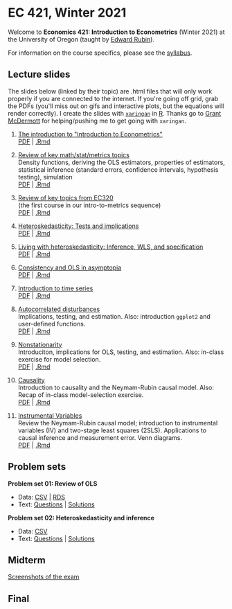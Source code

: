 # EC 421, Winter 2021

Welcome to **Economics 421: Introduction to Econometrics** (Winter 2021) at the University of Oregon (taught by [Edward Rubin](https://edrub.in)).

For information on the course specifics, please see the [syllabus](https://raw.githack.com/edrubin/EC421W21/master/syllabus/syllabus.pdf).

## Lecture slides

The slides below (linked by their topic) are .html files that will only work properly if you are connected to the internet. If you're going off grid, grab the PDFs (you'll miss out on gifs and interactive plots, but the equations will render correctly). I create the slides with [`xaringan`](https://github.com/yihui/xaringan/wiki) in [R](cran.r-project.org). Thanks go to [Grant McDermott](grantmcdermott.com/) for helping/pushing me to get going with `xaringan`.

1. [The introduction to "Introduction to Econometrics"](https://raw.githack.com/edrubin/EC421W21/master/notes/01-intro/01-intro.html) <br> [PDF](https://raw.githack.com/edrubin/EC421W21/master/notes/01-intro/01-intro.pdf) | [.Rmd](https://github.com/edrubin/EC421W21/blob/master/notes/01-intro/01-intro.Rmd)

2. [Review of key math/stat/metrics topics](https://raw.githack.com/edrubin/EC421W21/master/notes/02-review/02-review.html)<br>Density functions, deriving the OLS estimators, properties of estimators, statistical inference (standard errors, confidence intervals, hypothesis testing), simulation <br> [PDF](https://raw.githack.com/edrubin/EC421W21/master/notes/02-review/02-review.pdf) | [.Rmd](https://github.com/edrubin/EC421W21/blob/master/notes/02-review/02-review.Rmd)

3. [Review of key topics from EC320](https://raw.githack.com/edrubin/EC421W21/master/notes/03-review/03-review.html)<br>(the first course in our intro-to-metrics sequence) <br> [PDF](https://raw.githack.com/edrubin/EC421W21/master/notes/03-review/03-review.pdf) | [.Rmd](https://github.com/edrubin/EC421W21/blob/master/notes/03-review/03-review.Rmd)

4. [Heteroskedasticity: Tests and implications](https://raw.githack.com/edrubin/EC421W21/master/notes/04-heteroskedasticity/04-heteroskedasticity.html) <br> [PDF](https://raw.githack.com/edrubin/EC421W21/master/notes/04-heteroskedasticity/04-heteroskedasticity.pdf) | [.Rmd](https://github.com/edrubin/EC421W21/blob/master/notes/04-heteroskedasticity/04-heteroskedasticity.Rmd)

5. [Living with heteroskedasticity: Inference, WLS, and specification](https://raw.githack.com/edrubin/EC421W21/master/notes/05-heteroskedasticity/05-heteroskedasticity.html) <br> [PDF](https://raw.githack.com/edrubin/EC421W21/master/notes/05-heteroskedasticity/05-heteroskedasticity.pdf) | [.Rmd](https://github.com/edrubin/EC421W21/blob/master/notes/05-heteroskedasticity/05-heteroskedasticity.Rmd)

6. [Consistency and OLS in asymptopia](https://raw.githack.com/edrubin/EC421W21/master/notes/06-consistency/06-consistency.html) <br> [PDF](https://raw.githack.com/edrubin/EC421W21/master/notes/06-consistency/06-consistency.pdf) | [.Rmd](https://github.com/edrubin/EC421W21/blob/master/notes/06-consistency/06-consistency.Rmd)

7. [Introduction to time series](https://raw.githack.com/edrubin/EC421W21/master/notes/07-time-series/07-time-series.html) <br> [PDF](https://raw.githack.com/edrubin/EC421W21/master/notes/07-time-series/07-time-series.pdf) | [.Rmd](https://github.com/edrubin/EC421W21/blob/master/notes/07-time-series/07-time-series.Rmd)

8. [Autocorrelated disturbances](https://raw.githack.com/edrubin/EC421W21/master/notes/08-autocorrelation/08-autocorrelation.html)<br>Implications, testing, and estimation. Also: introduction `ggplot2` and user-defined functions. <br> [PDF](https://raw.githack.com/edrubin/EC421W21/master/notes/08-autocorrelation/08-autocorrelation.pdf) | [.Rmd](https://github.com/edrubin/EC421W21/blob/master/notes/08-autocorrelation/08-autocorrelation.Rmd)

9. [Nonstationarity](https://raw.githack.com/edrubin/EC421W21/master/notes/09-nonstationarity/09-nonstationarity.html)<br>Introduciton, implications for OLS, testing, and estimation. Also: in-class exercise for model selection. <br> [PDF](https://raw.githack.com/edrubin/EC421W21/master/notes/09-nonstationarity/09-nonstationarity.pdf) | [.Rmd](https://github.com/edrubin/EC421W21/blob/master/notes/09-nonstationarity/09-nonstationarity.Rmd)

10. [Causality](https://raw.githack.com/edrubin/EC421W21/master/notes/10-causality/10-causality.html)<br>Introduction to causality and the Neymam-Rubin causal model. Also: Recap of in-class model-selection exercise. <br> [PDF](https://raw.githack.com/edrubin/EC421W21/master/notes/10-causality/10-causality.pdf) | [.Rmd](https://github.com/edrubin/EC421W21/blob/master/notes/10-causality/10-causality.Rmd)

11. [Instrumental Variables](https://raw.githack.com/edrubin/EC421W21/master/notes/11-iv/11-iv.html)<br>Review the Neymam-Rubin causal model; introduction to instrumental variables (IV) and two-stage least squares (2SLS). Applications to causal inference and measurement error. Venn diagrams. <br> [PDF](https://raw.githack.com/edrubin/EC421W21/master/notes/11-iv/11-iv.pdf) | [.Rmd](https://github.com/edrubin/EC421W21/blob/master/notes/11-iv/11-iv.Rmd)

## Problem sets

**Problem set 01: Review of OLS**

- Data: [CSV](https://raw.githack.com/edrubin/EC421W21/master/problem-sets/001/001-data.csv) | [RDS](https://raw.githack.com/edrubin/EC421W21/master/problem-sets/001/001-data.rds)
- Text: [Questions](https://raw.githack.com/edrubin/EC421W21/master/problem-sets/001/001-questions.pdf) | [Solutions](https://raw.githack.com/edrubin/EC421W21/master/problem-sets/001/001-solutions.pdf)

**Problem set 02: Heteroskedasticity and inference**

- Data: [CSV](https://raw.githack.com/edrubin/EC421W21/master/problem-sets/002/002-data.csv)
- Text: [Questions](https://raw.githack.com/edrubin/EC421W21/master/problem-sets/002/002-questions.pdf) | [Solutions](https://raw.githack.com/edrubin/EC421W21/master/problem-sets/002/002-solutions.pdf)

## Midterm

[Screenshots of the exam](https://raw.githack.com/edrubin/EC421W21/master/midterm/exam/midterm-screenshots.pdf)

## Final

